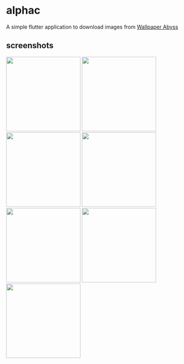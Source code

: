 # alphac

A simple flutter application to download images from [Wallpaper Abyss](https://wall.alphacoders.com/)


## screenshots

<!-- ![Screenshot_20220516-233747](https://user-images.githubusercontent.com/59035839/168679975-3f84cd90-1f30-4b60-8e49-f2b3daf4d8d1.png) -->
<!-- ![Screenshot_20220516-233144](https://user-images.githubusercontent.com/59035839/168680044-0308e54b-9754-4431-946d-feb5dda478a1.png) -->
<!-- ![Screenshot_20220516-233222](https://user-images.githubusercontent.com/59035839/168680119-ff0c568f-92fa-4773-bb00-1749e97274f1.png) -->
<!-- ![Screenshot_20220516-233229](https://user-images.githubusercontent.com/59035839/168680165-8a419f2e-9e42-47e9-b881-5212b39d3dc0.png) -->
<!-- ![Screenshot_20220516-233303](https://user-images.githubusercontent.com/59035839/168680206-49617610-3759-4c19-8623-06ae16598c6f.png) -->
<!-- ![Screenshot_20220516-233541](https://user-images.githubusercontent.com/59035839/168680264-2186c8ca-3a24-4adb-8870-f21f5d92bc64.png) -->
<!-- ![Screenshot_20220516-233636](https://user-images.githubusercontent.com/59035839/168680296-59d44e5d-8047-471b-b003-81e231d6c1a4.png) -->

<div class="raw">
<img src="https://user-images.githubusercontent.com/59035839/168679975-3f84cd90-1f30-4b60-8e49-f2b3daf4d8d1.png" width="200">
<img src="https://user-images.githubusercontent.com/59035839/168680044-0308e54b-9754-4431-946d-feb5dda478a1.png" width="200">
<img src="https://user-images.githubusercontent.com/59035839/168680119-ff0c568f-92fa-4773-bb00-1749e97274f1.png" width="200">
<img src="https://user-images.githubusercontent.com/59035839/168680165-8a419f2e-9e42-47e9-b881-5212b39d3dc0.png" width="200">
<img src="https://user-images.githubusercontent.com/59035839/168680206-49617610-3759-4c19-8623-06ae16598c6f.png" width="200">
<img src="https://user-images.githubusercontent.com/59035839/168680264-2186c8ca-3a24-4adb-8870-f21f5d92bc64.png" width="200">
<img src="https://user-images.githubusercontent.com/59035839/168680296-59d44e5d-8047-471b-b003-81e231d6c1a4.png" width="200">
</div>

